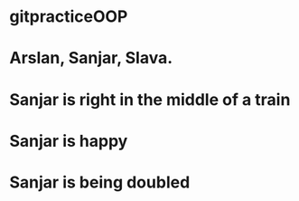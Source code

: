 # gitpracticeOOP
# Arslan, Sanjar, Slava.
# Sanjar is right in the middle of a train
# Sanjar is happy
# Sanjar is being doubled
